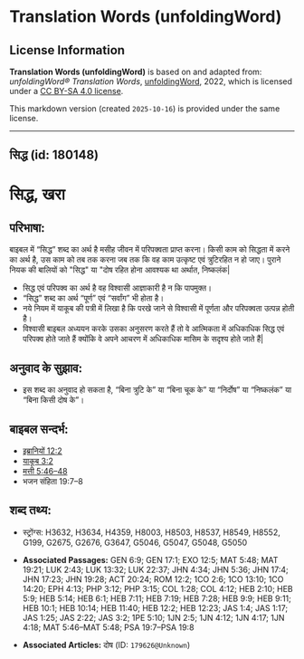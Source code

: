 # Translation Words (unfoldingWord)

## License Information

**Translation Words (unfoldingWord)** is based on and adapted from: _unfoldingWord® Translation Words_, [unfoldingWord](https://unfoldingword.org/utw), 2022, which is licensed under a [CC BY-SA 4.0 license](https://creativecommons.org/licenses/by-sa/4.0/legalcode.en).

This markdown version (created `2025-10-16`) is provided under the same license.



--------------------------------

## सिद्ध (id: 180148)

सिद्ध, खरा
==========

परिभाषा:
--------

बाइबल में “सिद्ध” शब्द का अर्थ है मसीह जीवन में परिपक्वता प्राप्त करना। किसी काम को सिद्धता में करने का अर्थ है, उस काम को तब तक करना जब तक कि वह काम उत्कृष्ट एवं त्रुटिरहित न हो जाए। पुराने नियक की बालियों को "सिद्ध" या "दोष रहित होना आवश्यक था अर्थात, निष्कलंक\|

* सिद्ध एवं परिपक्व का अर्थ है वह विश्वासी आज्ञाकारी है न कि पापमुक्त।
* “सिद्ध” शब्द का अर्थ “पूर्ण” एवं “सर्वांग” भी होता है।
* नये नियम में याकूब की पत्री में लिखा है कि परखे जाने से विश्वासी में पूर्णता और परिपक्वता उत्पन्न होती है।
* विश्वासी बाइबल अध्ययन करके उसका अनुसरण करते हैं तो वे आत्मिकता में अधिकाधिक सिद्ध एवं परिपक्व होते जाते हैं क्योंकि वे अपने आचरण में अधिकाधिक मासिम के सदृश्य होते जाते हैं\|

अनुवाद के सुझाव:
----------------

* इस शब्द का अनुवाद हो सकता है, “बिना त्रुटि के” या “बिना चूक के” या “निर्दोष” या “निष्कलंक” या “बिना किसी दोष के”।

बाइबल सन्दर्भ:
--------------

* [इब्रानियों 12:2](https://ref.ly/Heb12:2)
* [याकूब 3:2](https://ref.ly/Jas3:2)
* [मत्ती 5:46–48](https://ref.ly/Matt5:46-Matt5:48)
* भजन संहिता 19:7–8

शब्द तथ्य:
----------

* स्ट्रोंग्स: H3632, H3634, H4359, H8003, H8503, H8537, H8549, H8552, G199, G2675, G2676, G3647, G5046, G5047, G5048, G5050

* **Associated Passages:** GEN 6:9; GEN 17:1; EXO 12:5; MAT 5:48; MAT 19:21; LUK 2:43; LUK 13:32; LUK 22:37; JHN 4:34; JHN 5:36; JHN 17:4; JHN 17:23; JHN 19:28; ACT 20:24; ROM 12:2; 1CO 2:6; 1CO 13:10; 1CO 14:20; EPH 4:13; PHP 3:12; PHP 3:15; COL 1:28; COL 4:12; HEB 2:10; HEB 5:9; HEB 5:14; HEB 6:1; HEB 7:11; HEB 7:19; HEB 7:28; HEB 9:9; HEB 9:11; HEB 10:1; HEB 10:14; HEB 11:40; HEB 12:2; HEB 12:23; JAS 1:4; JAS 1:17; JAS 1:25; JAS 2:22; JAS 3:2; 1PE 5:10; 1JN 2:5; 1JN 4:12; 1JN 4:17; 1JN 4:18; MAT 5:46–MAT 5:48; PSA 19:7–PSA 19:8
* **Associated Articles:** दोष (ID: `179626@Unknown`)

